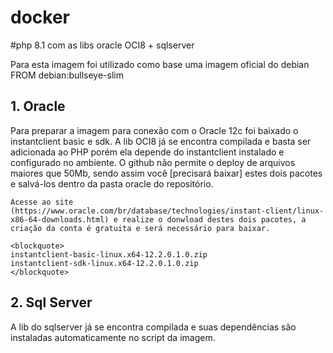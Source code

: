# docker

#php 8.1 com as libs oracle OCI8 + sqlserver

Para esta imagem foi utilizado como base uma imagem oficial do debian 
	FROM debian:bullseye-slim

<h2>1. Oracle</h2>
	Para preparar a imagem para conexão com o Oracle 12c foi baixado o instantclient basic e sdk.
	A lib OCI8 já se encontra compilada e basta ser adicionada ao PHP porém ela depende do instantclient instalado e configurado no ambiente.
	O github não permite o deploy de arquivos maiores que 50Mb, sendo assim você [precisará baixar] estes dois pacotes e salvá-los dentro da pasta oracle do repositório.

	Acesse ao site (https://www.oracle.com/br/database/technologies/instant-client/linux-x86-64-downloads.html) e realize o donwload destes dois pacotes, a criação da conta é gratuita e será necessário para baixar.
	
	<blockquote>
	instantclient-basic-linux.x64-12.2.0.1.0.zip
	instantclient-sdk-linux.x64-12.2.0.1.0.zip
	</blockquote>


<h2>2. Sql Server</h2>
	A lib do sqlserver já se encontra compilada e suas dependências são instaladas automaticamente no script da imagem.
